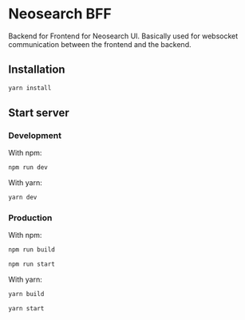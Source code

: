 # Neosearch BFF

Backend for Frontend for Neosearch UI.
Basically used for websocket communication between the frontend and the backend.

## Installation

```bash
yarn install
```

## Start server

### Development

With npm:
```bash
npm run dev
```

With yarn:
```bash
yarn dev
```

### Production

With npm:
```bash
npm run build

npm run start
```

With yarn:
```bash
yarn build

yarn start
```

